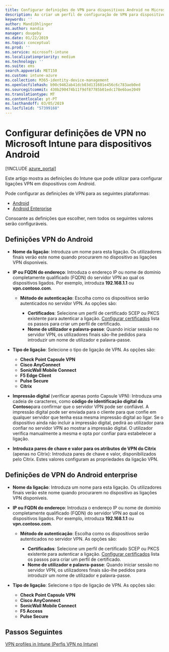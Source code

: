 ```yaml
---
title: Configurar definições de VPN para dispositivos Android no Microsoft Intune – Azure | Microsoft Docs
description: Ao criar um perfil de configuração de VPN para dispositivos Android e Android for Work, introduza o nome da ligação, o endereço IP ou FQDN do servidor VPN, selecione a forma como os utilizadores autenticam no servidor VPN e, em seguida, selecione os tipos de ligação Citrix, SonicWall, Check Point Capsule, Pulse Secure e Microsoft Edge.
keywords: ''
author: MandiOhlinger
ms.author: mandia
manager: dougeby
ms.date: 01/22/2019
ms.topic: conceptual
ms.prod: ''
ms.service: microsoft-intune
ms.localizationpriority: medium
ms.technology: ''
ms.suite: ems
search.appverid: MET150
ms.custom: intune-azure
ms.collection: M365-identity-device-management
ms.openlocfilehash: b90c9462ab41dcb03d131601e456c6c783aeb0ed
ms.sourcegitcommit: 430b290474b11f9df87785b01edc178e6bae2049
ms.translationtype: MT
ms.contentlocale: pt-PT
ms.lasthandoff: 03/05/2019
ms.locfileid: "57399168"
---
```

# <a name="configure-vpn-settings-for-devices-running-android-in-intune"></a>Configurar definições de VPN no Microsoft Intune para dispositivos Android

[!INCLUDE [azure_portal](./includes/azure_portal.md)]

Este artigo mostra as definições do Intune que pode utilizar para configurar ligações VPN em dispositivos com Android.

Pode configurar as definições de VPN para as seguintes plataformas:

- [Android](#android-vpn-settings)
- [Android Enterprise](#android-enterprise-vpn-settings)

Consoante as definições que escolher, nem todos os seguintes valores serão configuráveis.

## <a name="android-vpn-settings"></a>Definições VPN do Android

- **Nome da ligação**: Introduza um nome para esta ligação. Os utilizadores finais verão este nome quando procurarem no dispositivo as ligações VPN disponíveis.
- **IP ou FQDN do endereço**: Introduza o endereço IP ou nome de domínio completamente qualificado (FQDN) do servidor VPN ao qual os dispositivos ligados. Por exemplo, introduza **192.168.1.1** ou **vpn.contoso.com**.

  - **Método de autenticação**: Escolha como os dispositivos serão autenticados no servidor VPN. As opções são:

    - **Certificados**: Selecione um perfil de certificado SCEP ou PKCS existente para autenticar a ligação. [Configurar certificados](certificates-configure.md) lista os passos para criar um perfil de certificado.
    - **Nome de utilizador e palavra-passe**: Quando iniciar sessão no servidor VPN, os utilizadores finais são-lhe pedidos para introduzir um nome de utilizador e palavra-passe.

- **Tipo de ligação**: Selecione o tipo de ligação de VPN. As opções são:

  - **Check Point Capsule VPN**
  - **Cisco AnyConnect**
  - **SonicWall Mobile Connect**
  - **F5 Edge Client**
  - **Pulse Secure**
  - **Citrix**

- **Impressão digital** (verificar apenas ponto Capsule VPN): Introduza uma cadeia de caracteres, como **código de identificação digital da Contoso**para confirmar que o servidor VPN pode ser confiável. A impressão digital pode ser enviada para o cliente para que confie em qualquer servidor que tenha essa mesma impressão digital ao ligar. Se o dispositivo ainda não incluir a impressão digital, pedirá ao utilizador para confiar no servidor VPN ao mostrar a impressão digital. O utilizador verifica manualmente a mesma e opta por confiar para estabelecer a ligação.
- **Introduza pares de chave e valor para os atributos de VPN do Citrix** (apenas no Citrix): Introduza pares de chave e valor, disponibilizados pelo Citrix. Estes valores configuram as propriedades da ligação VPN.

## <a name="android-enterprise-vpn-settings"></a>Definições de VPN do Android enterprise

- **Nome da ligação**: Introduza um nome para esta ligação. Os utilizadores finais verão este nome quando procurarem no dispositivo as ligações VPN disponíveis.
- **IP ou FQDN do endereço**: Introduza o endereço IP ou nome de domínio completamente qualificado (FQDN) do servidor VPN ao qual os dispositivos ligados. Por exemplo, introduza **192.168.1.1** ou **vpn.contoso.com**.

  - **Método de autenticação**: Escolha como os dispositivos serão autenticados no servidor VPN. As opções são:
  
    - **Certificados**: Selecione um perfil de certificado SCEP ou PKCS existente para autenticar a ligação. [Configurar certificados](certificates-configure.md) lista os passos para criar um perfil de certificado.
    - **Nome de utilizador e palavra-passe**: Quando iniciar sessão no servidor VPN, os utilizadores finais são-lhe pedidos para introduzir um nome de utilizador e palavra-passe.

- **Tipo de ligação**: Selecione o tipo de ligação de VPN. As opções são:

  - **Check Point Capsule VPN**
  - **Cisco AnyConnect**
  - **SonicWall Mobile Connect**
  - **F5 Access**
  - **Pulse Secure**

## <a name="next-steps"></a>Passos Seguintes
[VPN profiles in Intune (Perfis VPN no Intune)](vpn-settings-configure.md)
